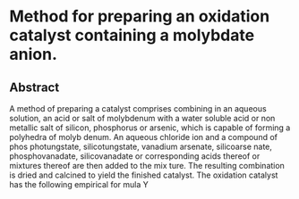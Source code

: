 # Method for preparing an oxidation catalyst containing a molybdate anion.

## Abstract
A method of preparing a catalyst comprises combining in an aqueous solution, an acid or salt of molybdenum with a water soluble acid or non metallic salt of silicon, phosphorus or arsenic, which is capable of forming a polyhedra of molyb denum. An aqueous chloride ion and a compound of phos photungstate, silicotungstate, vanadium arsenate, silicoarse nate, phosphovanadate, silicovanadate or corresponding acids thereof or mixtures thereof are then added to the mix ture. The resulting combination is dried and calcined to yield the finished catalyst. The oxidation catalyst has the following empirical for mula Y